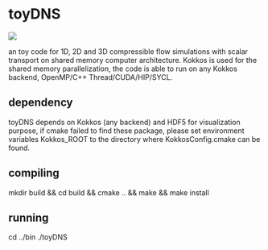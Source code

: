 # toyDNS

![](https://github.com/humhang/toyDNS/blob/main/blast.gif?raw=true)

an toy code for 1D, 2D and 3D compressible flow simulations with scalar transport on shared memory computer architecture.
Kokkos is used for the shared memory parallelization, the code is able to run on any Kokkos backend, OpenMP/C++ Thread/CUDA/HIP/SYCL.

## dependency
toyDNS depends on Kokkos (any backend) and HDF5 for visualization purpose, if cmake failed to find these package, 
please set environment variables Kokkos_ROOT to the directory where KokkosConfig.cmake can be found.

## compiling
mkdir build && cd build && cmake .. && make && make install

## running
cd ../bin
./toyDNS

